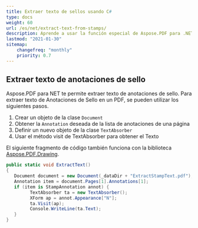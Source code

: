 ```yaml
---
title: Extraer texto de sellos usando C#
type: docs
weight: 60
url: /es/net/extract-text-from-stamps/
description: Aprende a usar la función especial de Aspose.PDF para .NET - extracción de texto de anotaciones de sello
lastmod: "2021-01-30"
sitemap:
    changefreq: "monthly"
    priority: 0.7
---
```


## Extraer texto de anotaciones de sello

Aspose.PDF para NET te permite extraer texto de anotaciones de sello. Para extraer texto de Anotaciones de Sello en un PDF, se pueden utilizar los siguientes pasos.

1. Crear un objeto de la clase `Document`
1. Obtener la `Annotation` deseada de la lista de anotaciones de una página
1. Definir un nuevo objeto de la clase `TextAbsorber`
1. Usar el método visit de TextAbsorber para obtener el Texto

El siguiente fragmento de código también funciona con la biblioteca [Aspose.PDF.Drawing](/pdf/es/net/drawing/).

```csharp
public static void ExtractText()
{
   Document document = new Document(_dataDir + "ExtractStampText.pdf");
   Annotation item = document.Pages[1].Annotations[1];
   if (item is StampAnnotation annot) {
         TextAbsorber ta = new TextAbsorber();
         XForm ap = annot.Appearance["N"];
         ta.Visit(ap);
         Console.WriteLine(ta.Text);
   }
}
```

